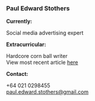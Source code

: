 ### Paul Edward Stothers ##

**Currently:** <br>

Social media advertising expert <br>


**Extracurricular:** <br>

Hardcore corn ball writer <br>
View most recent article [here](https://www.theroar.com.au/2021/12/01/not-just-frothing-over-robbos-red-wine-the-cheese-and-the-podcast-that-went-boom/) 

**Contact:** <br>

+64 021 0298455 <br>
paul.edward.stothers@gmail.com
